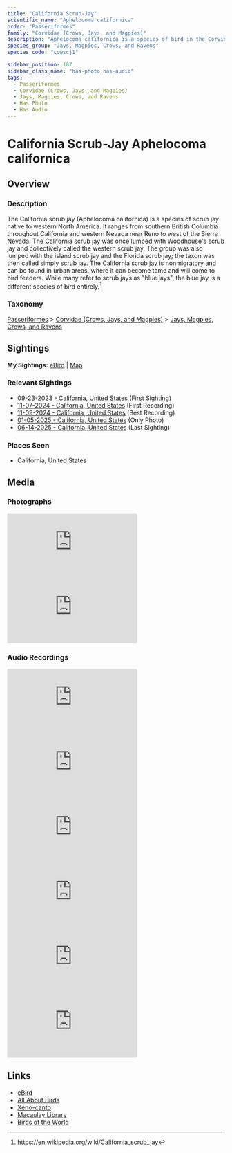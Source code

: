 ```yaml
---
title: "California Scrub-Jay"
scientific_name: "Aphelocoma californica"
order: "Passeriformes"
family: "Corvidae (Crows, Jays, and Magpies)"
description: "Aphelocoma californica is a species of bird in the Corvidae (Crows, Jays, and Magpies) family. It has been observed 33 times. It has been photographed. It has been recorded."
species_group: "Jays, Magpies, Crows, and Ravens"
species_code: "cowscj1"

sidebar_position: 107
sidebar_class_name: "has-photo has-audio"
tags: 
  - Passeriformes
  - Corvidae (Crows, Jays, and Magpies)
  - Jays, Magpies, Crows, and Ravens
  - Has Photo
  - Has Audio
---
```


# California Scrub-Jay <span className='sci_name'>Aphelocoma californica</span>

## Overview

### Description
The California scrub jay (Aphelocoma californica) is a species of scrub jay native to western North America. It ranges from southern British Columbia throughout California and western Nevada near Reno to west of the Sierra Nevada.  The California scrub jay was once lumped with Woodhouse's scrub jay and collectively called the western scrub jay. The group was also lumped with the island scrub jay and the Florida scrub jay; the taxon was then called simply scrub jay. The California scrub jay is nonmigratory and can be found in urban areas, where it can become tame and will come to bird feeders. While many refer to scrub jays as "blue jays", the blue jay is a different species of bird entirely.[^1]

[^1]: https://en.wikipedia.org/wiki/California_scrub_jay

### Taxonomy
[Passeriformes](/tags/passeriformes) > [Corvidae (Crows, Jays, and Magpies)](/tags/corvidae-crows-jays-and-magpies) > [Jays, Magpies, Crows, and Ravens](/tags/jays-magpies-crows-and-ravens)


## Sightings

**My Sightings:** [eBird](https://ebird.org/lifelist?r=world&time=life&spp=cowscj1) | [Map](/map?species_code=cowscj1)

### Relevant Sightings

* [09-23-2023 - California, United States](https://ebird.org/checklist/S150584251) (First Sighting)
* [11-07-2024 - California, United States](https://ebird.org/checklist/S203225147) (First Recording)
* [11-09-2024 - California, United States](https://ebird.org/checklist/S202974271) (Best Recording)
* [01-05-2025 - California, United States](https://ebird.org/checklist/S208150408) (Only Photo)
* [06-14-2025 - California, United States](https://ebird.org/checklist/S250753344) (Last Sighting)

### Places Seen

* California, United States



## Media
### Photographs
<iframe className="photo_iframe horizontal" src="https://macaulaylibrary.org/asset/629201803/embed" frameBorder="0" allowFullScreen></iframe>
<iframe className="photo_iframe horizontal" src="https://macaulaylibrary.org/asset/629201488/embed" frameBorder="0" allowFullScreen></iframe>

### Audio Recordings
<iframe className="audio_iframe" src="https://macaulaylibrary.org/asset/626559393/embed" frameBorder="0" allowFullScreen></iframe>
<iframe className="audio_iframe" src="https://macaulaylibrary.org/asset/626557545/embed" frameBorder="0" allowFullScreen></iframe>
<iframe className="audio_iframe" src="https://macaulaylibrary.org/asset/626557548/embed" frameBorder="0" allowFullScreen></iframe>
<iframe className="audio_iframe" src="https://macaulaylibrary.org/asset/626447081/embed" frameBorder="0" allowFullScreen></iframe>
<iframe className="audio_iframe" src="https://macaulaylibrary.org/asset/627274788/embed" frameBorder="0" allowFullScreen></iframe>
<iframe className="audio_iframe" src="https://macaulaylibrary.org/asset/627593195/embed" frameBorder="0" allowFullScreen></iframe>

## Links
* [eBird](https://ebird.org/species/cowscj1) 
* [All About Birds](https://www.allaboutbirds.org/guide/cowscj1) 
* [Xeno-canto](https://www.xeno-canto.org/species/aphelocoma-californica) 
* [Macaulay Library](https://search.macaulaylibrary.org/catalog?taxonCode=cowscj1&sort=rating_rank_desc)
* [Birds of the World](https://birdsoftheworld.org/bow/species/cowscj1)
